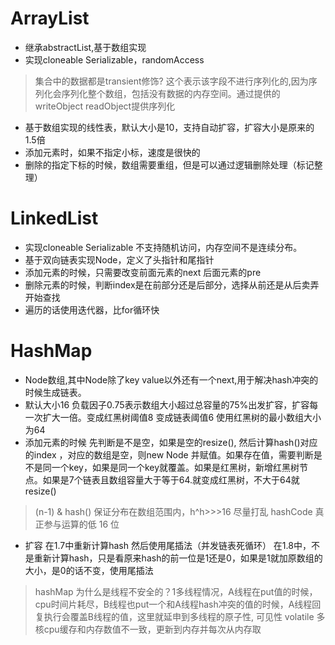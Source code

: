 
# ArrayList
- 继承abstractList,基于数组实现
- 实现cloneable Serializable，randomAccess
> 集合中的数据都是transient修饰? 这个表示该字段不进行序列化的,因为序列化会序列化整个数组，包括没有数据的内存空间。通过提供的writeObject readObject提供序列化
- 基于数组实现的线性表，默认大小是10，支持自动扩容，扩容大小是原来的1.5倍
- 添加元素时，如果不指定小标，速度是很快的
- 删除的指定下标的时候，数组需要重组，但是可以通过逻辑删除处理（标记整理）

# LinkedList
- 实现cloneable Serializable 不支持随机访问，内存空间不是连续分布。
- 基于双向链表实现Node，定义了头指针和尾指针
- 添加元素的时候，只需要改变前面元素的next 后面元素的pre
- 删除元素的时候，判断index是在前部分还是后部分，选择从前还是从后卖弄开始查找
- 遍历的话使用迭代器，比for循环快


# HashMap
- Node数组,其中Node除了key value以外还有一个next,用于解决hash冲突的时候生成链表。
- 默认大小16 负载因子0.75表示数组大小超过总容量的75%出发扩容，扩容每一次扩大一倍。变成红黑树阈值8 变成链表阈值6 使用红黑树的最小数组大小为64
- 添加元素的时候 先判断是不是空，如果是空的resize(), 然后计算hash()对应的index ，对应的数组是空，则new Node 并赋值。如果存在值，需要判断是不是同一个key，如果是同一个key就覆盖。如果是红黑树，新增红黑树节点。如果是7个链表且数组容量大于等于64.就变成红黑树，不大于64就resize()
> (n-1) & hash() 保证分布在数组范围内，h^h>>>16 尽量打乱 hashCode 真正参与运算的低 16 位
- 扩容 在1.7中重新计算hash 然后使用尾插法（并发链表死循环） 在1.8中，不是重新计算hash，只是看原来hash的前一位是1还是0，如果是1就加原数组的大小，是0的话不变，使用尾插法
> hashMap 为什么是线程不安全的？1多线程情况，A线程在put值的时候，cpu时间片耗尽，B线程也put一个和A线程hash冲突的值的时候，A线程回复执行会覆盖B线程的值，这里就延申到多线程的原子性, 可见性 volatile 多核cpu缓存和内存数值不一致，更新到内存并每次从内存取
